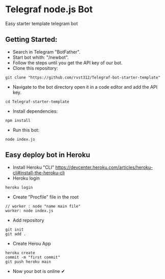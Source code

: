 # Telegraf node.js Bot
Easy starter template telegram bot  
## Getting Started:
- Search in Telegram "BotFather".
- Start bot whith: "/newbot".
- Follow the steps until you get the API key of our bot.
- Clone this repository:
```
git clone "https://github.com/rvst312/Telegraf-bot-starter-template"
```
- Navigate to the bot directory open it in a code editor and add the API key. 
```
cd Telegraf-starter-template
```
- Install dependencies:
```
npm install
``` 
- Run this bot:
```
node index.js
```
## Easy deploy bot in Heroku
- Install Heroku "CLI" https://devcenter.heroku.com/articles/heroku-cli#install-the-heroku-cli
- Heroku login
```
heroku login
```
- Create "Procfile" file in the root
```
// worker : node "name main file"
worker: node index.js
```
- Add repository
```
git init
git add .
```
- Create Herou App
```
heroku create
commit -m "first commit"
git push heroku main 
```
- Now your bot is online ✔
